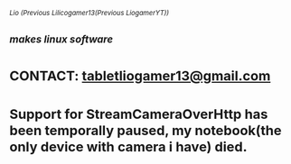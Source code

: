 <sub>*Lio (Previous Lilicogamer13(Previous LiogamerYT))*</sub>
## <sub>*makes linux software*</sub>
# <sub>CONTACT: tabletliogamer13@gmail.com</sub>
# <sub>Support for StreamCameraOverHttp has been temporally paused, my notebook(the only device with camera i have) died.</sub>
